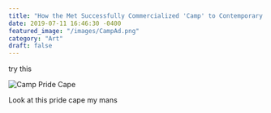```yaml
---
title: "How the Met Successfully Commercialized 'Camp' to Contemporary Audiences"
date: 2019-07-11 16:46:30 -0400
featured_image: "/images/CampAd.png"
category: "Art"
draft: false
---
```

try this


![Camp Pride Cape](/images/CampPrideBeta.png)

Look at this pride cape my mans

